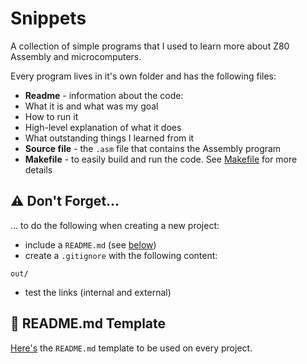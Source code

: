 # Snippets

A collection of simple programs that I used to learn more about Z80 Assembly and microcomputers.

Every program lives in it's own folder and has the following files:

* **Readme** - information about the code:
 * What it is and what was my goal
 * How to run it
 * High-level explanation of what it does
 * What outstanding things I learned from it
* **Source file** - the `.asm` file that contains the Assembly program
* **Makefile** - to easily build and run the code. See [Makefile](../tools/make/README.md) for more details

<a name="DontForget"></a>
## ⚠️ Don't Forget...

... to do the following when creating a new project:

* include a `README.md` (see [below](#READMETemplate))
* create a `.gitignore` with the following content:

```
out/ 
```

* test the links (internal and external)

<a name="READMETemplate"></a>
## 🧬 README.md Template

[Here's](./README_Template.md) the `README.md` template to be used on every project.


